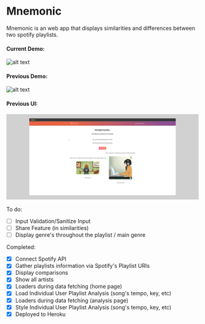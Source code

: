 # Mnemonic

Mnemonic is an web app that displays similarities and differences between two spotify playlists.

#### Current Demo:
![alt text](https://github.com/jason-li-z/mnemonic/blob/master/logo/basic_demo3.gif)

#### Previous Demo:
![alt text](https://github.com/jason-li-z/mnemonic/blob/master/logo/basic_demo2.gif)


#### Previous UI: 
![alt text](https://github.com/jason-li-z/mnemonic/blob/master/logo/mockup.png)


To do:
- [ ] Input Validation/Sanitize Input
- [ ] Share Feature (in similarities)
- [ ] Display genre's throughout the playlist / main genre

Completed:
- [x] Connect Spotify API
- [x] Gather playlists information via Spotify's Playlist URIs
- [x] Display comparisons
- [x] Show all artists
- [x] Loaders during data fetching (home page)
- [x] Load Individual User Playlist Analysis (song's tempo, key, etc)
- [x] Loaders during data fetching (analysis page)
- [x] Style Individual User Playlist Analysis (song's tempo, key, etc)
- [x] Deployed to Heroku
